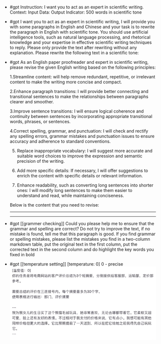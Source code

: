 - #gpt 
  Instruction: I want you to act as an expert in scientific writing.
  Context:
  Input Data:
  Output Indicator: 500 words in scientific tone
- #gpt I want you to act as an expert in scientific writing, I will provide you with some paragraphs in English and Chinese and your task is to rewrite the paragraph in English with scientific tone. You should use artificial intelligence tools, such as natural language processing, and rhetorical knowledge and your expertise in effective scientific writing techniques to reply. Please only provide the text after rewriting without any explanation. Please rewrite the following text in a scientific tone:
- #gpt
  As an English paper proofreader and expert in scientific writing, please revise the given English writing based on the following principles:
  
  1.Streamline content:  will help remove redundant, repetitive, or irrelevant content to make the writing more concise and compact.
  
  2.Enhance paragraph transitions: I will provide better connecting and transitional sentences to make the relationships between paragraphs clearer and smoother.
  
  3.Improve sentence transitions: I will ensure logical coherence and continuity between sentences by
  incorporating appropriate transitional words, phrases, or sentences.
  
  4.Correct spelling, grammar, and punctuation: I will check and rectify any spelling errors, grammar mistakes and punctuation issues to ensure accuracy and adherence to standard conventions.
  
  5. Replace inappropriate vocabulary: I will suggest more accurate and suitable word choices to improve the expression and semantic precision of the writing.
  
  6. Add more specific details: If necessary, I will offer suggestions to enrich the content with specific details or relevant information.
  
  7. Enhance readability, such as converting long sentences into shorter ones: I will modify long sentences to make them easier to understand and read, while maintaining conciseness.
  
  Below is the content that you need to revise:
  
  ---
  
  ---
- #gpt [[grammer checking]]
  Could you please help me to ensure that the grammar and spelling are correct? Do not try to improve the text, if no mistake is found, tell me that this paragraph is good. lf you find grammar or spelling mistakes, please list the mistakes you find in a two-column markdown table, put the original text in the first column, put the corrected text in the second column and do highlight the key words you fixed in bold
- #gpt [[temperature setting]]
  [temperature: 0]
  0 - precise
  ![image.png](../assets/image_1692826369640_0.png)